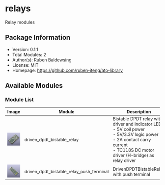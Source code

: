 # relays

Relay modules

## Package Information

- Version: 0.1.1
- Total Modules: 2
- Author(s): Ruben Baldewsing
- License: MIT
- Homepage: https://github.com/ruben-iteng/ato-library

## Available Modules

### Module List

| Image | Module | Description |
|-------|--------|-------------|
|<img src="https://github.com/ruben-iteng/ato-library/raw/main/packages/relays/assets/driven_dpdt_bistable_relay.png" alt="driven_dpdt_bistable_relay" width="250"/>| driven_dpdt_bistable_relay | Bistable DPDT relay with driver and indicator LEDs<br>    - 5V coil power<br>    - 5V/3.3V logic power<br>    - 2A contact carry current<br>    - TC118S DC motor driver (H-bridge) as relay driver |
|<img src="https://github.com/ruben-iteng/ato-library/raw/main/packages/relays/assets/driven_dpdt_bistable_relay_push_terminal.png" alt="driven_dpdt_bistable_relay_push_terminal" width="250"/>| driven_dpdt_bistable_relay_push_terminal | DrivenDPDTBistableRelay with push terminal |
